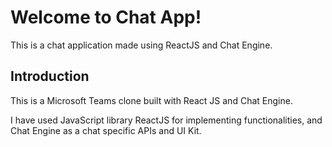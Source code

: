 # Welcome to Chat App!
This is a chat application made using ReactJS and Chat Engine.

## Introduction

This is a Microsoft Teams clone built with React JS and Chat Engine.

I have used JavaScript library ReactJS for implementing functionalities, and Chat Engine as a chat specific APIs and UI Kit.
